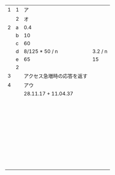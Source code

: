 |      |      |                            |         |
| ---- | ---- | -------------------------- | ------- |
| 1    | 1    | ア                         |         |
|      | 2    | オ                         |         |
| 2    | a    | 0.4                        |         |
|      | b    | 10                         |         |
|      | c    | 60                         |         |
|      | d    | 8/125 * 50 / n             | 3.2 / n |
|      | e    | 65                         | 15      |
|      | 2    |                            |         |
| 3    |      | アクセス急増時の応答を返す |         |
| 4    |      | アウ                       |         |
|      |      | 28.11.17 + 11.04.37        |         |
|      |      |                            |         |
|      |      |                            |         |
|      |      |                            |         |
|      |      |                            |         |
|      |      |                            |         |
|      |      |                            |         |
|      |      |                            |         |
|      |      |                            |         |
|      |      |                            |         |
|      |      |                            |         |
|      |      |                            |         |
|      |      |                            |         |
|      |      |                            |         |
|      |      |                            |         |
|      |      |                            |         |
|      |      |                            |         |
|      |      |                            |         |
|      |      |                            |         |
|      |      |                            |         |
|      |      |                            |         |
|      |      |                            |         |
|      |      |                            |         |
|      |      |                            |         |
|      |      |                            |         |
|      |      |                            |         |
|      |      |                            |         |
|      |      |                            |         |
|      |      |                            |         |
|      |      |                            |         |
|      |      |                            |         |
|      |      |                            |         |
|      |      |                            |         |
|      |      |                            |         |
|      |      |                            |         |
|      |      |                            |         |
|      |      |                            |         |
|      |      |                            |         |
|      |      |                            |         |
|      |      |                            |         |

